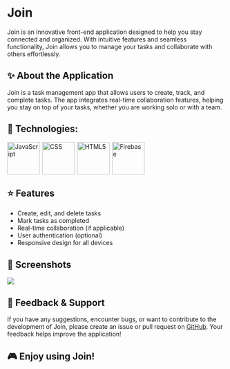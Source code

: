 # Join

Join is an innovative front-end application designed to help you stay connected and organized. With intuitive features and seamless functionality, Join allows you to manage your tasks and collaborate with others effortlessly.

## ✨ About the Application

Join is a task management app that allows users to create, track, and complete tasks. The app integrates real-time collaboration features, helping you stay on top of your tasks, whether you are working solo or with a team.

## 🔧 Technologies: 

<div style="display: flex;">
   <img src="https://skillicons.dev/icons?i=js" height="75" style="margin-right: 6px;" alt="JavaScript"/>
   <img src="https://skillicons.dev/icons?i=css" height="75" style="margin-right: 6px;" alt="CSS"/>
   <img src="https://skillicons.dev/icons?i=html" height="75" style="margin-right: 6px;" alt="HTML5"/>
   <img src="https://skillicons.dev/icons?i=firebase" height="75" alt="Firebase"/>
</div>

## ⭐ Features

  - Create, edit, and delete tasks
  - Mark tasks as completed
  - Real-time collaboration (if applicable)
  - User authentication (optional)
  - Responsive design for all devices

## 📸 Screenshots

![](https://raw.githubusercontent.com/SnowCoder404/Portfolio/refs/heads/main/public/assets/img/screenshots/join.png)

## 💬 Feedback & Support

If you have any suggestions, encounter bugs, or want to contribute to the development of Join, please create an issue or pull request on [GitHub](https://github.com/SnowCoder404/Join). Your feedback helps improve the application!



## 🎮 Enjoy using Join!